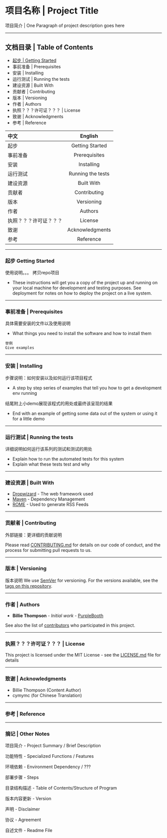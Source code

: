 # 项目名称 | Project Title

项目简介 | One Paragraph of project description goes here 

___
## 文档目录 | Table of Contents

* [起步 | Getting Started](#起步-getting-started)
* 事前准备 | Prerequisites
* 安装 | Installing
* 运行测试 | Running the tests
* 建设资源 | Built With
* 贡献者 | Contributing
* 版本 | Versioning
* 作者 | Authors
* 执照？？？许可证？？？ | License
* 致谢 | Acknowledgments
* 参考 | Reference

中文 | English
:----------- | :-----------:  
起步 | Getting Started
事前准备 | Prerequisites
安装 | Installing
运行测试 | Running the tests
建设资源 | Built With
贡献者 | Contributing
版本 | Versioning
作者 | Authors
执照？？？许可证？？？ | License
致谢 | Acknowledgments
参考 | Reference
___
### 起步 Getting Started


使用说明。。。
拷贝repo项目


* These instructions will get you a copy of the project up and running on your local machine for development and testing purposes. See deployment for notes on how to deploy the project on a live system.



___
### 事前准备 | Prerequisites

具体需要安装的文件以及使用说明

* What things you need to install the software and how to install them

```
举例
Give examples
```

___
### 安装 | Installing

步骤说明：如何安装以及如何运行该项目程式

* A step by step series of examples that tell you how to get a development env running


结尾附上小demo展现该程式的用处或最终该呈现的结果

* End with an example of getting some data out of the system or using it for a little demo


___
### 运行测试 | Running the tests

详细说明如何运行该系列的测试和测试的用处

* Explain how to run the automated tests for this system
* Explain what these tests test and why


___
### 建设资源 | Built With

* [Dropwizard](http://www.dropwizard.io/1.0.2/docs/) - The web framework used
* [Maven](https://maven.apache.org/) - Dependency Management
* [ROME](https://rometools.github.io/rome/) - Used to generate RSS Feeds

___
### 贡献者 | Contributing

外部链接：更详细的贡献说明

Please read [CONTRIBUTING.md](https://gist.github.com/PurpleBooth/b24679402957c63ec426) for details on our code of conduct, and the process for submitting pull requests to us.

___
### 版本 | Versioning

版本说明
We use [SemVer](http://semver.org/) for versioning. For the versions available, see the [tags on this repository](https://github.com/your/project/tags). 

___
### 作者 | Authors

* **Billie Thompson** - *Initial work* - [PurpleBooth](https://github.com/PurpleBooth)

See also the list of [contributors](https://github.com/your/project/contributors) who participated in this project.

___
### 执照？？？许可证？？？ | License

This project is licensed under the MIT License - see the [LICENSE.md](LICENSE.md) file for details

___
### 致谢 | Acknowledgments

* Billie Thompson (Content Author)
* cymymc (for Chinese Translation)

___
### 参考 | Reference



___
### 摘记 | Other Notes

项目简介 - Project Summary / Brief Description

功能特性 - Specialized Functions / Features

环境依赖 - Environment Dependency / ???

部署步骤 - Steps

目录结构描述 - Table of Contents/Structure of Program

版本内容更新 - Version

声明 - Disclaimer

协议 - Agreement

自述文件 - Readme File


